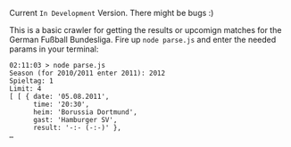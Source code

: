 Current `In Development` Version. There might be bugs :)

This is a basic crawler for getting the results or upcomign matches for the German Fußball Bundesliga. Fire up `node parse.js` and enter the needed params in your terminal:

    02:11:03 > node parse.js 
    Season (for 2010/2011 enter 2011): 2012
    Spieltag: 1
    Limit: 4
    [ [ { date: '05.08.2011',
          time: '20:30',
          heim: 'Borussia Dortmund',
          gast: 'Hamburger SV',
          result: '-:- (-:-)' },
    …
